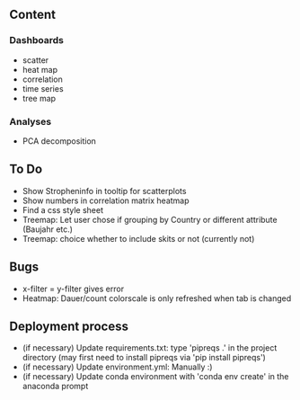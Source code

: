 ## Content
### Dashboards
* scatter
* heat map
* correlation
* time series
* tree map

### Analyses
* PCA decomposition

## To Do
* Show Stropheninfo in tooltip for scatterplots
* Show numbers in correlation matrix heatmap
* Find a css style sheet
* Treemap: Let user chose if grouping by Country or different attribute (Baujahr etc.)
* Treemap: choice whether to include skits or not (currently not)

## Bugs
* x-filter = y-filter gives error
* Heatmap: Dauer/count colorscale is only refreshed when tab is changed

## Deployment process
* (if necessary) Update requirements.txt: type 'pipreqs .' in the project directory (may first need to install pipreqs via 'pip install pipreqs')
* (if necessary) Update environment.yml: Manually :)
* (if necessary) Update conda environment with 'conda env create' in the anaconda prompt